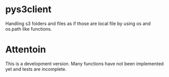 # pys3client

Handling s3 folders and files as if those are local file by using os and os.path like functions.

# Attentoin

This is a development version. Many functions have not been implemented yet and tests are incomplete.

